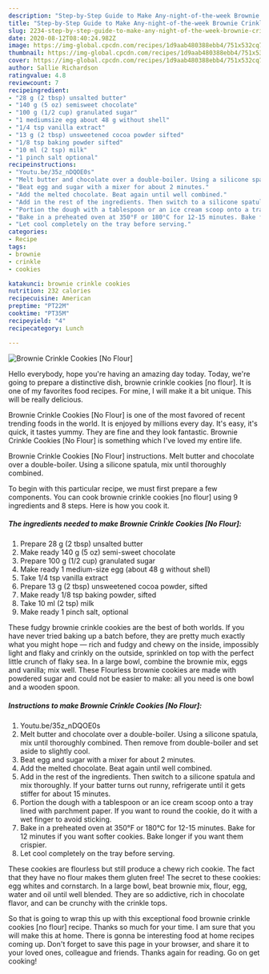 ```yaml
---
description: "Step-by-Step Guide to Make Any-night-of-the-week Brownie Crinkle Cookies [No Flour]"
title: "Step-by-Step Guide to Make Any-night-of-the-week Brownie Crinkle Cookies [No Flour]"
slug: 2234-step-by-step-guide-to-make-any-night-of-the-week-brownie-crinkle-cookies-no-flour
date: 2020-08-12T08:40:24.982Z
image: https://img-global.cpcdn.com/recipes/1d9aab480388ebb4/751x532cq70/brownie-crinkle-cookies-no-flour-recipe-main-photo.jpg
thumbnail: https://img-global.cpcdn.com/recipes/1d9aab480388ebb4/751x532cq70/brownie-crinkle-cookies-no-flour-recipe-main-photo.jpg
cover: https://img-global.cpcdn.com/recipes/1d9aab480388ebb4/751x532cq70/brownie-crinkle-cookies-no-flour-recipe-main-photo.jpg
author: Sallie Richardson
ratingvalue: 4.8
reviewcount: 7
recipeingredient:
- "28 g (2 tbsp) unsalted butter"
- "140 g (5 oz) semisweet chocolate"
- "100 g (1/2 cup) granulated sugar"
- "1 mediumsize egg about 48 g without shell"
- "1/4 tsp vanilla extract"
- "13 g (2 tbsp) unsweetened cocoa powder sifted"
- "1/8 tsp baking powder sifted"
- "10 ml (2 tsp) milk"
- "1 pinch salt optional"
recipeinstructions:
- "Youtu.be/35z_nDQOE0s"
- "Melt butter and chocolate over a double-boiler. Using a silicone spatula, mix until thoroughly combined. Then remove from double-boiler and set aside to slightly cool."
- "Beat egg and sugar with a mixer for about 2 minutes."
- "Add the melted chocolate. Beat again until well combined."
- "Add in the rest of the ingredients. Then switch to a silicone spatula and mix thoroughly. If your batter turns out runny, refrigerate until it gets stiffer for about 15 minutes."
- "Portion the dough with a tablespoon or an ice cream scoop onto a tray lined with parchment paper. If you want to round the cookie, do it with a wet finger to avoid sticking."
- "Bake in a preheated oven at 350°F or 180°C for 12-15 minutes. Bake for 12 minutes if you want softer cookies. Bake longer if you want them crispier."
- "Let cool completely on the tray before serving."
categories:
- Recipe
tags:
- brownie
- crinkle
- cookies

katakunci: brownie crinkle cookies 
nutrition: 232 calories
recipecuisine: American
preptime: "PT22M"
cooktime: "PT35M"
recipeyield: "4"
recipecategory: Lunch

---
```



![Brownie Crinkle Cookies [No Flour]](https://img-global.cpcdn.com/recipes/1d9aab480388ebb4/751x532cq70/brownie-crinkle-cookies-no-flour-recipe-main-photo.jpg)

Hello everybody, hope you're having an amazing day today. Today, we're going to prepare a distinctive dish, brownie crinkle cookies [no flour]. It is one of my favorites food recipes. For mine, I will make it a bit unique. This will be really delicious.

Brownie Crinkle Cookies [No Flour] is one of the most favored of recent trending foods in the world. It is enjoyed by millions every day. It's easy, it's quick, it tastes yummy. They are fine and they look fantastic. Brownie Crinkle Cookies [No Flour] is something which I've loved my entire life.

Brownie Crinkle Cookies [No Flour] instructions. Melt butter and chocolate over a double-boiler. Using a silicone spatula, mix until thoroughly combined.


To begin with this particular recipe, we must first prepare a few components. You can cook brownie crinkle cookies [no flour] using 9 ingredients and 8 steps. Here is how you cook it.

<!--inarticleads1-->

##### The ingredients needed to make Brownie Crinkle Cookies [No Flour]:

1. Prepare 28 g (2 tbsp) unsalted butter
1. Make ready 140 g (5 oz) semi-sweet chocolate
1. Prepare 100 g (1/2 cup) granulated sugar
1. Make ready 1 medium-size egg (about 48 g without shell)
1. Take 1/4 tsp vanilla extract
1. Prepare 13 g (2 tbsp) unsweetened cocoa powder, sifted
1. Make ready 1/8 tsp baking powder, sifted
1. Take 10 ml (2 tsp) milk
1. Make ready 1 pinch salt, optional


These fudgy brownie crinkle cookies are the best of both worlds. If you have never tried baking up a batch before, they are pretty much exactly what you might hope — rich and fudgy and chewy on the inside, impossibly light and flaky and crinkly on the outside, sprinkled on top with the perfect little crunch of flaky sea. In a large bowl, combine the brownie mix, eggs and vanilla; mix well. These Flourless brownie cookies are made with powdered sugar and could not be easier to make: all you need is one bowl and a wooden spoon. 

<!--inarticleads2-->

##### Instructions to make Brownie Crinkle Cookies [No Flour]:

1. Youtu.be/35z_nDQOE0s
1. Melt butter and chocolate over a double-boiler. Using a silicone spatula, mix until thoroughly combined. Then remove from double-boiler and set aside to slightly cool.
1. Beat egg and sugar with a mixer for about 2 minutes.
1. Add the melted chocolate. Beat again until well combined.
1. Add in the rest of the ingredients. Then switch to a silicone spatula and mix thoroughly. If your batter turns out runny, refrigerate until it gets stiffer for about 15 minutes.
1. Portion the dough with a tablespoon or an ice cream scoop onto a tray lined with parchment paper. If you want to round the cookie, do it with a wet finger to avoid sticking.
1. Bake in a preheated oven at 350°F or 180°C for 12-15 minutes. Bake for 12 minutes if you want softer cookies. Bake longer if you want them crispier.
1. Let cool completely on the tray before serving.


These cookies are flourless but still produce a chewy rich cookie. The fact that they have no flour makes them gluten free! The secret to these cookies: egg whites and cornstarch. In a large bowl, beat brownie mix, flour, egg, water and oil until well blended. They are so addictive, rich in chocolate flavor, and can be crunchy with the crinkle tops. 

So that is going to wrap this up with this exceptional food brownie crinkle cookies [no flour] recipe. Thanks so much for your time. I am sure that you will make this at home. There is gonna be interesting food at home recipes coming up. Don't forget to save this page in your browser, and share it to your loved ones, colleague and friends. Thanks again for reading. Go on get cooking!
